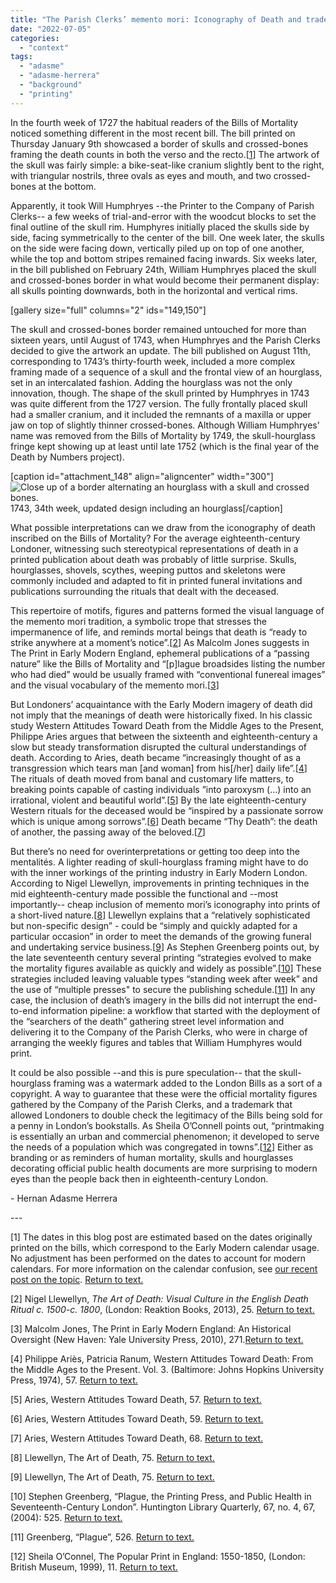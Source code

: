 ```yaml
---
title: "The Parish Clerks’ memento mori: Iconography of Death and trademark in The London Bills of Mortality, 1727-1752"
date: "2022-07-05"
categories: 
  - "context"
tags: 
  - "adasme"
  - "adasme-herrera"
  - "background"
  - "printing"
---
```


In the fourth week of 1727 the habitual readers of the Bills of Mortality noticed something different in the most recent bill. The bill printed on Thursday January 9th showcased a border of skulls and crossed-bones framing the death counts in both the verso and the recto.\[[1](#1)\] The artwork of the skull was fairly simple: a bike-seat-like cranium slightly bent to the right, with triangular nostrils, three ovals as eyes and mouth, and two crossed-bones at the bottom.

Apparently, it took Will Humphryes --the Printer to the Company of Parish Clerks-- a few weeks of trial-and-error with the woodcut blocks to set the final outline of the skull rim. Humphyres initially placed the skulls side by side, facing symmetrically to the center of the bill. One week later, the skulls on the side were facing down, vertically piled up on top of one another, while the top and bottom stripes remained facing inwards. Six weeks later, in the bill published on February 24th, William Humphryes placed the skull and crossed-bones border in what would become their permanent display: all skulls pointing downwards, both in the horizontal and vertical rims.

\[gallery size="full" columns="2" ids="149,150"\]

The skull and crossed-bones border remained untouched for more than sixteen years, until August of 1743, when Humphryes and the Parish Clerks decided to give the artwork an update. The bill published on August 11th, corresponding to 1743’s thirty-fourth week, included a more complex framing made of a sequence of a skull and the frontal view of an hourglass, set in an intercalated fashion. Adding the hourglass was not the only innovation, though. The shape of the skull printed by Humphryes in 1743 was quite different from the 1727 version. The fully frontally placed skull had a smaller cranium, and it included the remnants of a maxilla or upper jaw on top of slightly thinner crossed-bones. Although William Humphryes’ name was removed from the Bills of Mortality by 1749, the skull-hourglass fringe kept showing up at least until late 1752 (which is the final year of the Death by Numbers project).

\[caption id="attachment\_148" align="aligncenter" width="300"\]![Close up of a border alternating an hourglass with a skull and crossed bones.](images/image1-300x180.png) 1743, 34th week, updated design including an hourglass\[/caption\]

What possible interpretations can we draw from the iconography of death inscribed on the Bills of Mortality? For the average eighteenth-century Londoner, witnessing such stereotypical representations of death in a printed publication about death was probably of little surprise. Skulls, hourglasses, shovels, scythes, weeping puttos and skeletons were commonly included and adapted to fit in printed funeral invitations and publications surrounding the rituals that dealt with the deceased.

This repertoire of motifs, figures and patterns formed the visual language of the memento mori tradition, a symbolic trope that stresses the impermanence of life, and reminds mortal beings that death is “ready to strike anywhere at a moment’s notice”.\[[2](#2)\] As Malcolm Jones suggests in The Print in Early Modern England, ephemeral publications of a “passing nature” like the Bills of Mortality and “\[p\]lague broadsides listing the number who had died” would be usually framed with “conventional funereal images” and the visual vocabulary of the memento mori.\[[3](#3)\]

But Londoners’ acquaintance with the Early Modern imagery of death did not imply that the meanings of death were historically fixed. In his classic study Western Attitudes Toward Death from the Middle Ages to the Present, Philippe Aries argues that between the sixteenth and eighteenth-century a slow but steady transformation disrupted the cultural understandings of death. According to Aries, death became “increasingly thought of as a transgression which tears man \[and woman\] from his\[/her\] daily life”.\[[4](#4)\] The rituals of death moved from banal and customary life matters, to breaking points capable of casting individuals ”into paroxysm (...) into an irrational, violent and beautiful world”.\[[5](#5)\] By the late eighteenth-century Western rituals for the deceased would be “inspired by a passionate sorrow which is unique among sorrows”.\[[6](#6)\] Death became “Thy Death”: the death of another, the passing away of the beloved.\[[7](#7)\]

But there’s no need for overinterpretations or getting too deep into the mentalités. A lighter reading of skull-hourglass framing might have to do with the inner workings of the printing industry in Early Modern London. According to Nigel Llewellyn, improvements in printing techniques in the mid eighteenth-century made possible the functional and --most importantly-- cheap inclusion of memento mori’s iconography into prints of a short-lived nature.\[[8](#8)\] Llewellyn explains that a “relatively sophisticated but non-specific design” - could be “simply and quickly adapted for a particular occasion” in order to meet the demands of the growing funeral and undertaking service business.\[[9](#9)\] As Stephen Greenberg points out, by the late seventeenth century several printing “strategies evolved to make the mortality figures available as quickly and widely as possible”.\[[10](#10)\] These strategies included leaving valuable types “standing week after week” and the use of “multiple presses" to secure the publishing schedule.\[[11](#11)\] In any case, the inclusion of death’s imagery in the bills did not interrupt the end-to-end information pipeline: a workflow that started with the deployment of the “searchers of the death” gathering street level information and delivering it to the Company of the Parish Clerks, who were in charge of arranging the weekly figures and tables that William Humphyres would print.

It could be also possible --and this is pure speculation-- that the skull-hourglass framing was a watermark added to the London Bills as a sort of a copyright. A way to guarantee that these were the official mortality figures gathered by the Company of the Parish Clerks, and a trademark that allowed Londoners to double check the legitimacy of the Bills being sold for a penny in London’s bookstalls. As Sheila O’Connell points out, “printmaking is essentially an urban and commercial phenomenon; it developed to serve the needs of a population which was congregated in towns”.\[[12](#12)\] Either as branding or as reminders of human mortality, skulls and hourglasses decorating official public health documents are more surprising to modern eyes than the people back then in eighteenth-century London.

\- Hernan Adasme Herrera

\---

\[1\] The dates in this blog post are estimated based on the dates originally printed on the bills, which correspond to the Early Modern calendar usage. No adjustment has been performed on the dates to account for modern calendars. For more information on the calendar confusion, see [our recent post on the topic](https://deathbynumbers.org/2022/02/14/confusion-of-calendars/). [Return to text.](#footnote-1-ref)

\[2\] Nigel Llewellyn, _The Art of Death: Visual Culture in the English Death Ritual c. 1500-c. 1800_, (London: Reaktion Books, 2013), 25. [Return to text.](#footnote-2-ref)

\[3\] Malcolm Jones, The Print in Early Modern England: An Historical Oversight (New Haven: Yale University Press, 2010), 271.[Return to text.](#footnote-3-ref)

\[4\] Philippe Ariès, Patricia Ranum, Western Attitudes Toward Death: From the Middle Ages to the Present. Vol. 3. (Baltimore: Johns Hopkins University Press, 1974), 57. [Return to text.](#footnote-4-ref)

\[5\] Aries, Western Attitudes Toward Death, 57. [Return to text.](#footnote-5-ref)

\[6\] Aries, Western Attitudes Toward Death, 59. [Return to text.](#footnote-6-ref)

\[7\] Aries, Western Attitudes Toward Death, 68. [Return to text.](#footnote-7-ref)

\[8\] Llewellyn, The Art of Death, 75. [Return to text.](#footnote-8-ref)

\[9\] Llewellyn, The Art of Death, 75. [Return to text.](#footnote-9-ref)

\[10\] Stephen Greenberg, “Plague, the Printing Press, and Public Health in Seventeenth-Century London”. Huntington Library Quarterly, 67, no. 4, 67, (2004): 525. [Return to text.](#footnote-10-ref)

\[11\] Greenberg, “Plague”, 526. [Return to text.](#footnote-11-ref)

\[12\] Sheila O’Connel, The Popular Print in England: 1550-1850, (London: British Museum, 1999), 11. [Return to text.](#footnote-11-ref)
